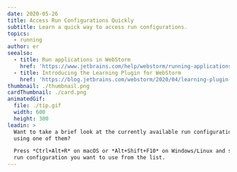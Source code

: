 ```yaml
---
date: 2020-05-26
title: Access Run Configurations Quickly
subtitle: Learn a quick way to access run configurations.
topics:
  - running
author: er
seealso:
  - title: Run applications in WebStorm
    href: 'https://www.jetbrains.com/help/webstorm/running-applications.html'
  - title: Introducing the Learning Plugin for WebStorm
    href: 'https://blog.jetbrains.com/webstorm/2020/04/learning-plugin-for-webstorm/'
thumbnail: ./thumbnail.png
cardThumbnail: ./card.png
animatedGif:
  file: ./tip.gif
  width: 600
  height: 300
leadin: >
  Want to take a brief look at the currently available run configurations before
  using one of them? 

  Press *Ctrl+Alt+R* on macOS or *Alt+Shift+F10* on Windows/Linux and select the
  run configuration you want to use from the list.
---
```


